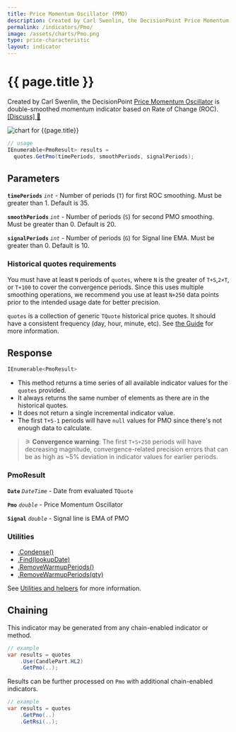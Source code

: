 ```yaml
---
title: Price Momentum Oscillator (PMO)
description: Created by Carl Swenlin, the DecisionPoint Price Momentum Oscillator is double-smoothed momentum indicator, based on Rate of Change (ROC).
permalink: /indicators/Pmo/
image: /assets/charts/Pmo.png
type: price-characteristic
layout: indicator
---
```


# {{ page.title }}

Created by Carl Swenlin, the DecisionPoint [Price Momentum Oscillator](https://school.stockcharts.com/doku.php?id=technical_indicators:dppmo) is double-smoothed momentum indicator based on Rate of Change (ROC).
[[Discuss] &#128172;]({{site.github.repository_url}}/discussions/244 "Community discussion about this indicator")

![chart for {{page.title}}]({{site.baseurl}}{{page.image}})

```csharp
// usage
IEnumerable<PmoResult> results =
  quotes.GetPmo(timePeriods, smoothPeriods, signalPeriods);
```

## Parameters

**`timePeriods`** _`int`_ - Number of periods (`T`) for first ROC smoothing.  Must be greater than 1.  Default is 35.

**`smoothPeriods`** _`int`_ - Number of periods (`S`) for second PMO smoothing.  Must be greater than 0.  Default is 20.

**`signalPeriods`** _`int`_ - Number of periods (`G`) for Signal line EMA.  Must be greater than 0.  Default is 10.

### Historical quotes requirements

You must have at least `N` periods of `quotes`, where `N` is the greater of `T+S`,`2×T`, or `T+100` to cover the convergence periods.  Since this uses multiple smoothing operations, we recommend you use at least `N+250` data points prior to the intended usage date for better precision.

`quotes` is a collection of generic `TQuote` historical price quotes.  It should have a consistent frequency (day, hour, minute, etc).  See [the Guide]({{site.baseurl}}/guide/#historical-quotes) for more information.

## Response

```csharp
IEnumerable<PmoResult>
```

- This method returns a time series of all available indicator values for the `quotes` provided.
- It always returns the same number of elements as there are in the historical quotes.
- It does not return a single incremental indicator value.
- The first `T+S-1` periods will have `null` values for PMO since there's not enough data to calculate.

>&#9886; **Convergence warning**: The first `T+S+250` periods will have decreasing magnitude, convergence-related precision errors that can be as high as ~5% deviation in indicator values for earlier periods.

### PmoResult

**`Date`** _`DateTime`_ - Date from evaluated `TQuote`

**`Pmo`** _`double`_ - Price Momentum Oscillator

**`Signal`** _`double`_ - Signal line is EMA of PMO

### Utilities

- [.Condense()]({{site.baseurl}}/utilities#condense)
- [.Find(lookupDate)]({{site.baseurl}}/utilities#find-indicator-result-by-date)
- [.RemoveWarmupPeriods()]({{site.baseurl}}/utilities#remove-warmup-periods)
- [.RemoveWarmupPeriods(qty)]({{site.baseurl}}/utilities#remove-warmup-periods)

See [Utilities and helpers]({{site.baseurl}}/utilities#utilities-for-indicator-results) for more information.

## Chaining

This indicator may be generated from any chain-enabled indicator or method.

```csharp
// example
var results = quotes
    .Use(CandlePart.HL2)
    .GetPmo(..);
```

Results can be further processed on `Pmo` with additional chain-enabled indicators.

```csharp
// example
var results = quotes
    .GetPmo(..)
    .GetRsi(..);
```
